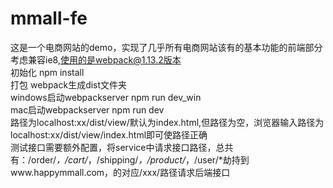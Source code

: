 # mmall-fe
这是一个电商网站的demo，实现了几乎所有电商网站该有的基本功能的前端部分<br>
考虑兼容ie8,使用的是webpack@1.13.2版本<br>
初始化 npm install<br>
打包 webpack生成dist文件夹<br>
windows启动webpackserver npm run dev_win<br>
mac启动webpackserver npm run dev<br>
路径为localhost:xx/dist/view/默认为index.html,但路径为空，浏览器输入路径为localhost:xx/dist/view/index.html即可使路径正确<br>
测试接口需要额外配置，将service中请求接口路径，总共有：/order/*，/cart/*，/shipping/*，/product/*，/user/*劫持到www.happymmall.com，的对应/xxx/路径请求后端接口

